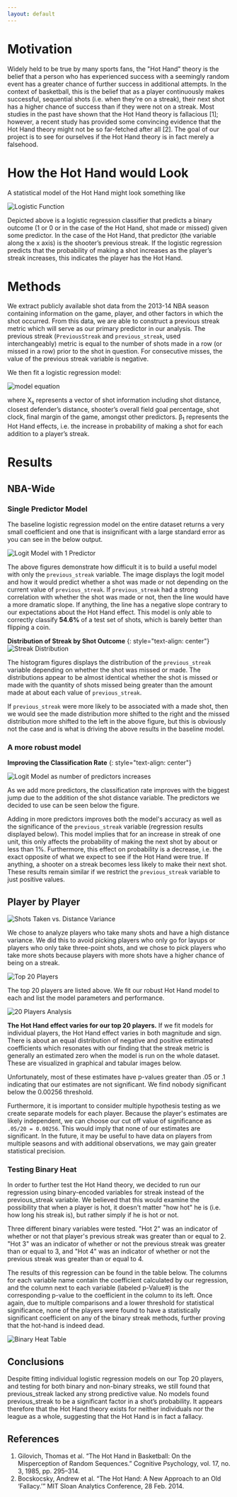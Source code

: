 ```yaml
---
layout: default
---
```


# Motivation
Widely held to be true by many sports fans, the "Hot Hand" theory is the belief that a person who has experienced success with a seemingly random event has a greater chance of further success in additional attempts. In the context of basketball, this is the belief that as a player continuously makes successful, sequential shots (i.e. when they're on a streak), their next shot has a higher chance of success than if they were not on a streak. Most studies in the past have shown that the Hot Hand theory is fallacious [1]; however, a recent study has provided some convincing evidence that the Hot Hand theory might not be so far-fetched after all [2]. The goal of our project is to see for ourselves if the Hot Hand theory is in fact merely a falsehood. 

# How the Hot Hand would Look
A statistical model of the Hot Hand might look something like 

![Logistic Function](https://github.com/kylekwong/cs109-hot-hand/blob/master/visuals/positive%20logit%20model.png?raw=true)

Depicted above is a logistic regression classifier that predicts a binary outcome (1 or 0 or in the case of the Hot Hand, shot made or missed) given some predictor. In the case of the Hot Hand, that predictor (the variable along the x axis) is the shooter’s previous streak. If the logistic regression predicts that the probability of making a shot increases as the player’s streak increases, this indicates the player has the Hot Hand.

# Methods
We extract publicly available shot data from the 2013-14 NBA season containing information on the game, player, and other factors in which the shot occurred. From this data, we are able to construct a previous streak metric which will serve as our primary predictor in our analysis. The previous streak (`PreviousStreak` and `previous_streak`, used interchangeably) metric is equal to the number of shots made in a row (or missed in a row) prior to the shot in question. For consecutive misses, the value of the previous streak variable is negative.

We then fit a logistic regression model:

![model equation](https://github.com/kylekwong/cs109-hot-hand/blob/master/visuals/equation.png?raw=true)

where X<sub>s</sub> represents a vector of shot information including shot distance, closest defender’s distance, shooter’s overall field goal percentage, shot clock, final margin of the game, amongst other predictors. β<sub>1</sub> represents the Hot Hand effects, i.e. the increase in probability of making a shot for each addition to a player’s streak.

# Results

## NBA-Wide

### Single Predictor Model
The baseline logistic regression model on the entire dataset returns a very small coefficient and one that is insignificant with a large standard error as you can see in the below output.

![Logit Model with 1 Predictor](https://github.com/kylekwong/cs109-hot-hand/blob/master/visuals/SpecificLogitModel.JPG?raw=true)

The above figures demonstrate how difficult it is to build a useful model with only the `previous_streak` variable. The image displays the logit model and how it would predict whether a shot was made or not depending on the current value of `previous_streak`. If `previous_streak` had a strong correlation with whether the shot was made or not, then the line would have a more dramatic slope. If anything, the line has a negative slope contrary to our expectations about the Hot Hand effect. This model is only able to correctly classify **54.6%** of a test set of shots, which is barely better than flipping a coin. 


**Distribution of Streak by Shot Outcome**
{: style="text-align: center"}
![Streak Distribution](https://github.com/kylekwong/cs109-hot-hand/blob/master/website%20reports/streak_distributions.png?raw=true)

The histogram figures displays the distribution of the `previous_streak` variable depending on whether the shot was missed or made. The distributions appear to be almost identical whether the shot is missed or made with the quantity of shots missed being greater than the amount made at about each value of `previous_streak`.

If `previous_streak` were more likely to be associated with a made shot, then we would see the made distribution more shifted to the right and the missed distribution more shifted to the left in the above figure, but this is obviously not the case and is what is driving the above results in the baseline model.

### A more robust model
**Improving the Classification Rate**
{: style="text-align: center"}

![Logit Model as number of predictors increases](https://github.com/kylekwong/cs109-hot-hand/blob/master/visuals/class%20rate%20versus%20predictors.png?raw=true)

As we add more predictors, the classification rate improves with the biggest jump due to the addition of the shot distance variable. The predictors we decided to use can be seen below the figure.

Adding in more predictors improves both the model's accuracy as well as the significance of the `previous_streak` variable (regression results displayed below). This model implies that for an increase in streak of one unit, this only affects the probability of making the next shot by about or less than 1%. Furthermore, this effect on probability is a decrease, i.e. the exact opposite of what we expect to see if the Hot Hand were true. If anything, a shooter on a streak becomes less likely to make their next shot. These results remain similar if we restrict the `previous_streak` variable to just positive values.




## Player by Player
![Shots Taken vs. Distance Variance](https://github.com/kylekwong/cs109-hot-hand/blob/master/visuals/STDvsShots.JPG?raw=true)

We chose to analyze players who take many shots and have a high distance variance. We did this to avoid picking players who only go for layups or players who only take three-point shots, and we chose to pick players who take more shots because players with more shots have a higher chance of being on a streak. 

![Top 20 Players](https://github.com/kylekwong/cs109-hot-hand/blob/master/visuals/Top20Players%20Model%20Values.JPG?raw=true)

The top 20 players are listed above. We fit our robust Hot Hand model to each and list the model parameters and performance.

![20 Players Analysis](https://github.com/kylekwong/cs109-hot-hand/blob/master/website%20reports/player_coefficients.png?raw=true)

**The Hot Hand effect varies for our top 20 players.** If we fit models for individual players, the Hot Hand effect varies in both magnitude and sign. There is about an equal distribution of negative and positive estimated coefficients which resonates with our finding that the streak metric is generally an estimated zero when the model is run on the whole dataset. These are visualized in graphical and tabular images below.

Unfortunately, most of these estimates have p-values greater than .05 or .1 indicating that our estimates are not significant. <!-- Interestingly enough though is that the only player to have a significant estimate is Steph Curry (likely because he takes a large amount of shots). Steph's Hot Hand effect is estimated to be a negative coefficient though that implies as Steph makes an additional shot in a streak, his probability of making the next shot decreases by about 8% (which is pretty significant in magnitude). The player with the largest positive Hot Hand effect is Derrick Rose whose probability of making the next shot increases by about 5% for each additional shot he makes in a streak. --> We find nobody significant below the 0.00256 threshold. 


Furthermore, it is important to consider multiple hypothesis testing as we create separate models for each player. Because the player's estimates are likely independent, we can choose our cut off value of significance as `.05/20 = 0.00256`. This would imply that none of our estimates are significant. In the future, it may be useful to have data on players from multiple seasons and with additional observations, we may gain greater statistical precision.

### Testing Binary Heat
In order to further test the Hot Hand theory, we decided to run our regression using binary-encoded variables for streak instead of the previous_streak variable. We believed that this would examine the possibility that when a player is hot, it doesn't matter "how hot" he is (i.e. how long his streak is), but rather simply if he is hot or not. 

Three different binary variables were tested. "Hot 2" was an indicator of whether or not that player's previous streak was greater than or equal to 2. "Hot 3" was an indicator of whether or not the previous streak was greater than or equal to 3, and "Hot 4" was an indicator of whether or not the previous streak was greater than or equal to 4.

The results of this regression can be found in the table below. The columns for each variable name contain the coefficient calculated by our regression, and the column next to each variable (labeled p-Value#) is the corresponding p-value to the coefficient in the column to its left. Once again, due to multiple comparisons and a lower threshold for statistical significance, none of the players were found to have a statistically significant coefficient on any of the binary streak methods, further proving that the hot-hand is indeed dead.

![Binary Heat Table](https://github.com/kylekwong/cs109-hot-hand/blob/master/visuals/binary_heat.jpg?raw=true)

## Conclusions
Despite fitting individual logistic regression models on our Top 20 players, and testing for both binary and non-binary streaks, we still found that previous_streak lacked any strong predictive value. No models found previous_streak to be a significant factor in a shot’s probability. It appears therefore that the Hot Hand theory exists for neither individuals nor the league as a whole, suggesting that the Hot Hand is in fact a fallacy.

## References
1. Gilovich, Thomas et al. “The Hot Hand in Basketball: On the Misperception of Random Sequences.” Cognitive Psychology, vol. 17, no. 3, 1985, pp. 295–314. 
2. Bocskocsky, Andrew et al. “The Hot Hand: A New Approach to an Old ‘Fallacy.’” MIT Sloan Analytics Conference, 28 Feb. 2014.

